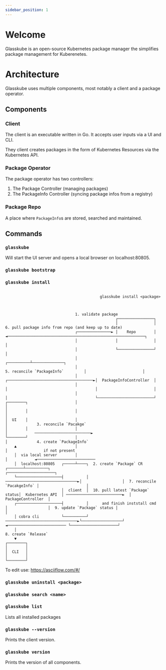 ```yaml
---
sidebar_position: 1
---
```


# Welcome

Glasskube is an open-source Kubernetes package manager the simplifies package management for Kuberenetes.

# Architecture

Glasskube uses multiple components, most notably a client and a package operator.

## Components

### Client

The client is an executable written in Go. It accepts user inputs via a UI and CLI.

They client creates packages in the form of Kubernetes Resources via the Kubernetes API.

### Package Operator

The package operator has two controllers:

1. The Package Controller (managing packages)
2. The PackageInfo Controller (syncing package infos from a registry)

### Package Repo

A place where `PackageInfo`s are stored, searched and maintained.

## Commands

### `glasskube`

Will start the UI server and opens a local browser on localhost:80805.

### `glasskube bootstrap`

### `glasskube install`

```

                                          glasskube install <package>



                               1. validate package
                                                 ┌────────────────┐
                                                 │                │     6. pull package info from repo (and keep up to date)
                               ┌───────────────► │    Repo        │ ◄─────────────────────────────────────────────────────────────┐
                               │                 │                │                                                               │
                               │                 └────────────────┘                                                               │
                               │                                                                                       ┌──────────┴──────────────┐
                               │                                                    5. reconcile `PackageInfo`         │                         │
                               │                                               ┌──────────────────────────────────────►│  PackageInfoController  │
                               │                                               │                                       │                         │
                               │                                               │                                       └─────────────────────────┘
┌────────┐                     │                                               │
│        │                     │                                               │
│  UI    │                     │                                               │             3. reconcile `Pacakge`
│        │                     │                                               │            ─────────────────────────►
└────────┘                     │                                               │             4. create `PackageInfo`
    ▲                          │                                               │                if not present
    │  via local server        │                                               │            ◄──────────────────────────
    │  localhost:80805   ┌─────┴────┐  2. create `Package` CR          ┌───────┴──────────┐                             ┌─────────────────────┐
    └────────────────────┤          │ ────────────────────────────────►│                  │  7. reconcile `PacakgeInfo` │                     │
                         │  client  │  10. pull latest `Package` status│  Kubernetes API  │ ─────────────────────────►  │  PackageController  │
    ┌────────────────────┤          │      and finish inststall cmd    │                  │  9. update `Package` status │                     │
    │ cobra cli          └──────────┘ ────────────────────────────────►└──────────────────┘ ◄────────────────────────── └─────────────────────┘
    │                                                                                                                     8. create `Release`
    ▼
┌────────┐
│        │
│  CLI   │
│        │
└────────┘
```

To edit use: https://asciiflow.com/#/

### `glasskube uninstall <package>`

### `glasskube search <name>`

### `glasskube list`

Lists all installed packages

### `glasskube --version`

Prints the client version.

### `glasskube version`

Prints the version of all components.
